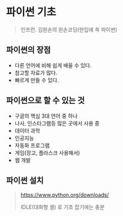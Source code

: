 # 파이썬 기초

> 인프런. 김왼손의 왼손코딩(한입에 쏙 파이썬)

## 파이썬의 장점

- 다른 언어에 비해 쉽게 배울 수 있다.
- 참고할 자료가 많다.
- 빠르게 만들 수 있다.

## 파이썬으로 할 수 있는 것

- 구글의 핵심 3대 언어 중 하나
- 나사, 인스타그램등 많은 곳에서 사용 중
- 데이터 과학
- 인공지능
- 자동화 프로그램
- 게임(장고, 플라스크 사용해서)
- 웹 개발

## 파이썬 설치

> https://www.python.org/downloads/
>
> IDLE(대화형 셸) 로 기초 잡기에는 충분
